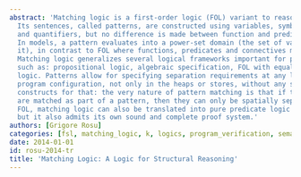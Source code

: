 ```yaml
---
abstract: 'Matching logic is a first-order logic (FOL) variant to reason about structure.
  Its sentences, called patterns, are constructed using variables, symbols, connectives
  and quantifiers, but no difference is made between function and predicate symbols.
  In models, a pattern evaluates into a power-set domain (the set of values that match
  it), in contrast to FOL where functions, predicates and connectives map into a domain.
  Matching logic generalizes several logical frameworks important for program analysis,
  such as: propositional logic, algebraic specification, FOL with equality, and separation
  logic. Patterns allow for specifying separation requirements at any level in any
  program configuration, not only in the heaps or stores, without any special logical
  constructs for that: the very nature of pattern matching is that if two structures
  are matched as part of a pattern, then they can only be spatially separated. Like
  FOL, matching logic can also be translated into pure predicate logic with equality,
  but it also admits its own sound and complete proof system.'
authors: [Grigore Rosu]
categories: [fsl, matching_logic, k, logics, program_verification, semantics, executable_semantics]
date: 2014-01-01
id: rosu-2014-tr
title: 'Matching Logic: A Logic for Structural Reasoning'
---
```

